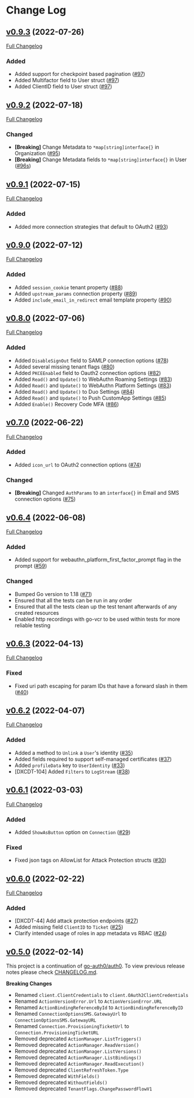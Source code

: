 # Change Log

<a name="v0.9.3"></a>
## [v0.9.3](https://github.com/auth0/go-auth0/tree/v0.9.3) (2022-07-26)

[Full Changelog](https://github.com/auth0/go-auth0/compare/v0.9.2...v0.9.3)

### Added

- Added support for checkpoint based pagination ([#97](https://github.com/auth0/go-auth0/pull/97))
- Added Multifactor field to User struct ([#97](https://github.com/auth0/go-auth0/pull/97))
- Added ClientID field to User struct ([#97](https://github.com/auth0/go-auth0/pull/97))


<a name="v0.9.2"></a>
## [v0.9.2](https://github.com/auth0/go-auth0/tree/v0.9.2) (2022-07-18)

[Full Changelog](https://github.com/auth0/go-auth0/compare/v0.9.1...v0.9.2)

### Changed

- **[Breaking]** Change Metadata to `*map[string]interface{}` in Organization ([#95](https://github.com/auth0/go-auth0/pull/95))
- **[Breaking]** Change Metadata fields to `*map[string]interface{}` in User ([#96s](https://github.com/auth0/go-auth0/pull/95))


<a name="v0.9.1"></a>
## [v0.9.1](https://github.com/auth0/go-auth0/tree/v0.9.1) (2022-07-15)

[Full Changelog](https://github.com/auth0/go-auth0/compare/v0.9.0...v0.9.1)

### Added

- Added more connection strategies that default to OAuth2 ([#93](https://github.com/auth0/go-auth0/pull/93))


<a name="v0.9.0"></a>
## [v0.9.0](https://github.com/auth0/go-auth0/tree/v0.9.0) (2022-07-12)

[Full Changelog](https://github.com/auth0/go-auth0/compare/v0.8.0...v0.9.0)

### Added

- Added `session_cookie` tenant property ([#88](https://github.com/auth0/go-auth0/pull/88))
- Added `upstream_params` connection property ([#89](https://github.com/auth0/go-auth0/pull/89))
- Added `include_email_in_redirect` email template property ([#90](https://github.com/auth0/go-auth0/pull/90))

<a name="v0.8.0"></a>
## [v0.8.0](https://github.com/auth0/go-auth0/tree/v0.8.0) (2022-07-06)

[Full Changelog](https://github.com/auth0/go-auth0/compare/v0.7.0...v0.8.0)

### Added

- Added `DisableSignOut` field to SAMLP connection options ([#78](https://github.com/auth0/go-auth0/pull/78))
- Added several missing tenant flags ([#80](https://github.com/auth0/go-auth0/pull/80))
- Added `PKCEEnabled` field to Oauth2 connection options ([#82](https://github.com/auth0/go-auth0/pull/82))
- Added `Read()` and `Update()` to WebAuthn Roaming Settings ([#83](https://github.com/auth0/go-auth0/pull/83))
- Added `Read()` and `Update()` to WebAuthn Platform Settings ([#83](https://github.com/auth0/go-auth0/pull/83))
- Added `Read()` and `Update()` to Duo Settings ([#84](https://github.com/auth0/go-auth0/pull/84))
- Added `Read()` and `Update()` to Push CustomApp Settings ([#85](https://github.com/auth0/go-auth0/pull/85))
- Added `Enable()` Recovery Code MFA ([#86](https://github.com/auth0/go-auth0/pull/86))


<a name="v0.7.0"></a>
## [v0.7.0](https://github.com/auth0/go-auth0/tree/v0.7.0) (2022-06-22)

[Full Changelog](https://github.com/auth0/go-auth0/compare/v0.6.4...v0.7.0)

### Added

- Added `icon_url` to OAuth2 connection options ([#74](https://github.com/auth0/go-auth0/pull/74))

### Changed

- **[Breaking]** Changed `AuthParams` to an `interface{}` in Email and SMS connection options ([#75](https://github.com/auth0/go-auth0/pull/75))


<a name="v0.6.4"></a>
## [v0.6.4](https://github.com/auth0/go-auth0/tree/v0.6.4) (2022-06-08)

[Full Changelog](https://github.com/auth0/go-auth0/compare/v0.6.3...v0.6.4)

### Added

- Added support for webauthn_platform_first_factor_prompt flag in the prompt ([#59](https://github.com/auth0/go-auth0/pull/59))

### Changed

- Bumped Go version to 1.18 ([#71](https://github.com/auth0/go-auth0/pull/71))
- Ensured that all the tests can be run in any order 
- Ensured that all the tests clean up the test tenant afterwards of any created resources
- Enabled http recordings with go-vcr to be used within tests for more reliable testing


<a name="v0.6.3"></a>
## [v0.6.3](https://github.com/timandy/go-auth0/tree/v0.6.3) (2022-04-13)

[Full Changelog](https://github.com/timandy/go-auth0/compare/v0.6.2...v0.6.3)

### Fixed

- Fixed uri path escaping for param IDs that have a forward slash in them ([#40](https://github.com/timandy/go-auth0/pull/40))


<a name="v0.6.2"></a>
## [v0.6.2](https://github.com/timandy/go-auth0/tree/v0.6.2) (2022-04-07)

[Full Changelog](https://github.com/timandy/go-auth0/compare/v0.6.1...v0.6.2)

### Added

- Added a method to `Unlink` a `User`'s identity ([#35](https://github.com/timandy/go-auth0/pull/35))
- Added fields required to support self-managed certificates ([#37](https://github.com/timandy/go-auth0/pull/37))
- Added `profileData` key to `UserIdentity` ([#33](https://github.com/timandy/go-auth0/pull/33))
- [DXCDT-104] Added `Filters` to `LogStream` ([#38](https://github.com/timandy/go-auth0/pull/38))


<a name="v0.6.1"></a>
## [v0.6.1](https://github.com/timandy/go-auth0/tree/v0.6.1) (2022-03-03)

[Full Changelog](https://github.com/timandy/go-auth0/compare/v0.6.0...v0.6.1)

### Added

- Added `ShowAsButton` option on `Connection` ([#29](https://github.com/timandy/go-auth0/pull/29))

### Fixed

- Fixed json tags on AllowList for Attack Protection structs ([#30](https://github.com/timandy/go-auth0/pull/30))

<a name="v0.6.0"></a>
## [v0.6.0](https://github.com/timandy/go-auth0/tree/v0.6.0) (2022-02-22)

[Full Changelog](https://github.com/timandy/go-auth0/compare/v0.5.0...v0.6.0)

### Added 

- [DXCDT-44] Add attack protection endpoints ([#27](https://github.com/timandy/go-auth0/pull/27))
- Added missing field `ClientID` to `Ticket` ([#25](https://github.com/timandy/go-auth0/pull/25/))
- Clarify intended usage of roles in app metadata vs RBAC ([#24](https://github.com/timandy/go-auth0/pull/24))

<a name="v0.5.0"></a>
## [v0.5.0](https://github.com/timandy/go-auth0/tree/v0.5.0) (2022-02-14)

This project is a continuation of [go-auth0/auth0](https://github.com/go-auth0/auth0).
To view previous release notes please check [CHANGELOG.md](https://github.com/go-auth0/auth0/blob/master/CHANGELOG.md).

**Breaking Changes**

- Renamed `client.ClientCredentials` to `client.OAuth2ClientCredentials`
- Renamed `ActionVersionError.Url` to `ActionVersionError.URL`
- Renamed `ActionBindingReferenceById` to `ActionBindingReferenceByID`
- Renamed `ConnectionOptionsSMS.GatewayUrl` to `ConnectionOptionsSMS.GatewayURL`
- Renamed `Connection.ProvisioningTicketUrl` to `Connection.ProvisioningTicketURL`
- Removed deprecated `ActionManager.ListTriggers()`
- Removed deprecated `ActionManager.ReadVersion()`
- Removed deprecated `ActionManager.ListVersions()`
- Removed deprecated `ActionManager.ListBindings()`
- Removed deprecated `ActionManager.ReadExecution()`
- Removed deprecated `ClientRefreshToken.Type`
- Removed deprecated `WithFields()`
- Removed deprecated `WithoutFields()`
- Removed deprecated `TenantFlags.ChangePasswordFlowV1`
